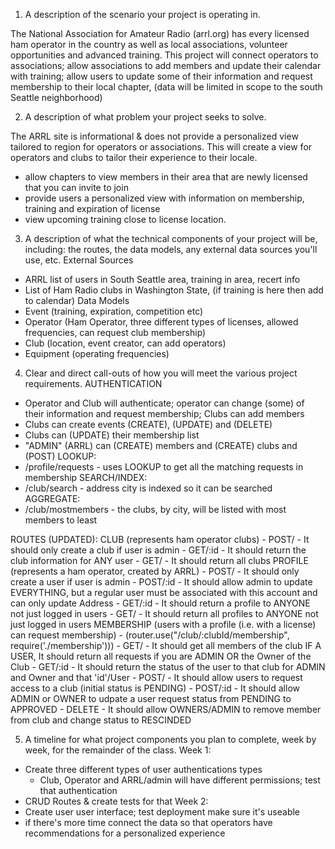 1. A description of the scenario your project is operating in.

The National Association for Amateur Radio (arrl.org) has every licensed ham operator in the country as well as local associations, volunteer opportunities and advanced training.  This project will connect operators to associations; allow associations to add members and update their calendar with training; allow users to update some of their information and request membership to their local chapter, (data will be limited in scope to the south Seattle neighborhood)

2. A description of what problem your project seeks to solve.

The ARRL site is informational & does not provide a personalized view tailored to region for operators or associations. This will create a view for operators and clubs to tailor their experience to their locale.

- allow chapters to view members in their area that are newly licensed that you can invite to join
- provide users a personalized view with information on membership, training and expiration of license
- view upcoming training close to license location.


3. A description of what the technical components of your project will be, including: the routes, the data models, any external data sources you'll use, etc.
External Sources
- ARRL list of users in South Seattle area, training in area, recert info
- List of Ham Radio clubs in Washington State, (if training is here then add to calendar)
Data Models
- Event (training, expiration, competition etc)
- Operator (Ham Operator, three different types of licenses, allowed frequencies, can request club membership)
- Club (location, event creator, can add operators)
- Equipment (operating frequencies)


4. Clear and direct call-outs of how you will meet the various project requirements.
AUTHENTICATION
- Operator and Club will authenticate; operator can change (some) of their information and request membership; Clubs can add members
- Clubs can create events (CREATE), (UPDATE) and (DELETE)
- Clubs can (UPDATE) their membership list
- "ADMIN" (ARRL) can (CREATE) members and (CREATE) clubs and (POST) 
LOOKUP:
- /profile/requests - uses LOOKUP to get all the matching requests in membership
SEARCH/INDEX:
- /club/search - address city is indexed so it can be searched
AGGREGATE:
- /club/mostmembers - the clubs, by city, will be listed with most members to least

ROUTES (UPDATED):
  CLUB (represents ham operator clubs)
    - POST/ - It should only create a club if user is admin
    - GET/:id - It should return the club information for ANY user
    - GET/ - It should return all clubs
  PROFILE (represents a ham operator, created by ARRL)
    - POST/ - It should only create a user if user is admin
    - POST/:id - It should allow admin to update EVERYTHING, but a regular user must be associated 
                with this account and can only update Address
    - GET/:id - It should return a profile to ANYONE not just logged in users
    - GET/ - It should return all profiles to ANYONE not just logged in users
  MEMBERSHIP (users with a profile (i.e. with a license) can request membership)
    - (router.use("/club/:clubId/membership", require('./membership')))
    - GET/ - It should get all members of the club IF A USER, It should return all requests 
                if you are ADMIN OR the Owner of the Club
    - GET/:id - It should return the status of the user to that club for ADMIN and Owner and that 
                'id'/User
    - POST/ - It should allow users to request access to a club (initial status is PENDING)
    - POST/:id - It should allow ADMIN or OWNER to udpate a user request status from PENDING
            to APPROVED
    - DELETE - It should allow OWNERS/ADMIN to remove member from club and change status to RESCINDED

5. A timeline for what project components you plan to complete, week by week, for the remainder of the class. 
Week 1:
- Create three different types of user authentications types
  - Club, Operator and ARRL/admin will have different permissions; test that authentication
- CRUD Routes & create tests for that
Week 2:
- Create user user interface; test deployment make sure it's useable
- if there's more time connect the data so that operators have recommendations for a personalized experience